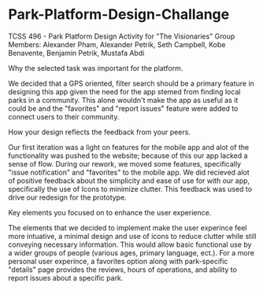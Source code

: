 # Park-Platform-Design-Challange
TCSS 496 - Park Platform Design Activity for "The Visionaries"
Group Members: Alexander Pham, Alexander Petrik, Seth Campbell, Kobe Benavente, Benjamin Petrik, Mustafa Abdi


Why the selected task was important for the platform.

  We decided that a GPS oriented, filter search should be a primary feature in designing this app given the need for the app stemed from finding local parks in a community. This alone wouldn't make the app as useful as it could be and the "favorites" and "report issues" feature were added to connect users to their community.

How your design reflects the feedback from your peers.

  Our first iteration was a light on features for the mobile app and alot of the functionality was pushed to the website; because of this our app lacked a sense of flow. During our rework, we moved some features, specifically "issue notification" and "favorites" to the mobile app. We did recieved alot of positive feedback about the simplicity and ease of use for with our app, specifically the use of Icons to minimize clutter. This feedback was used to drive our redesign for the prototype.
  
Key elements you focused on to enhance the user experience.

  The elements that we decided to implement make the user experince feel more intuative, a minimal design and use of icons to reduce clutter while still conveying necessary information. This would allow basic functional use by a wider groups of people (various ages, primary language, ect.). For a more personal user experince, a favorites option along with park-specific "details" page provides the reviews, hours of operations, and ability to report issues about a specific park.
